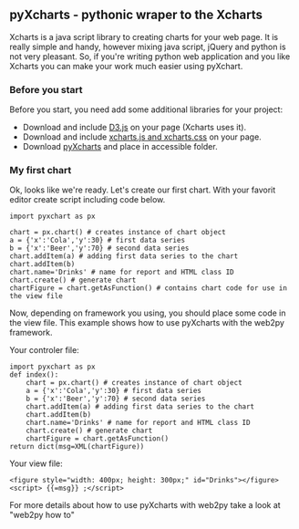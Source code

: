 ## pyXcharts - pythonic wraper to the Xcharts

Xcharts is a java script library to creating charts for your web page. It is really simple and handy, however mixing java script, jQuery and python is not very pleasant.
So, if you're writing python web application and you like Xcharts  you can make your work much easier using pyXchart.

### Before you start

Before you start, you need add some additional libraries for your project:
* Download and include [D3.js](http://d3js.org/) on your page (Xcharts uses it).
* Download and include [xcharts.js and xcharts.css](http://tenxer.github.io/xcharts/) on your page.
* Download [pyXcharts](https://github.com/tkrasuski/pyXcharts) and place in accessible folder.

### My first chart

Ok, looks like we're ready. Let's create our first chart. With your favorit editor create script including code below.


    import pyxchart as px

    chart = px.chart() # creates instance of chart object
    a = {'x':'Cola','y':30} # first data series
    b = {'x':'Beer','y':70} # second data series
    chart.addItem(a) # adding first data series to the chart
    chart.addItem(b)
    chart.name='Drinks' # name for report and HTML class ID
    chart.create() # generate chart
    chartFigure = chart.getAsFunction() # contains chart code for use in the view file

Now, depending on framework you using, you should place some code in the view file. This example shows how to use pyXcharts with the web2py framework.

Your controler file:
    
    import pyxchart as px
    def index():
    	chart = px.chart() # creates instance of chart object
    	a = {'x':'Cola','y':30} # first data series
    	b = {'x':'Beer','y':70} # second data series
    	chart.addItem(a) # adding first data series to the chart
    	chart.addItem(b)
    	chart.name='Drinks' # name for report and HTML class ID
    	chart.create() # generate chart
    	chartFigure = chart.getAsFunction()
    return dict(msg=XML(chartFigure))

Your view file:

    <figure style="width: 400px; height: 300px;" id="Drinks"></figure>
    <script> {{=msg}} ;</script>

For more details about how to use pyXcharts with web2py take a look at "web2py how to"

